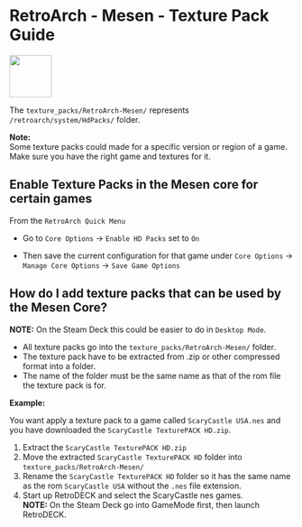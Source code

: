 # RetroArch - Mesen - Texture Pack Guide

<img src="../../../wiki_images/logos/retroarch-logo.png" width="75">

The `texture_packs/RetroArch-Mesen/` represents `/retroarch/system/HdPacks/` folder.

**Note:** <br>
Some texture packs could made for a specific version or region of a game. Make sure you have the right game and textures for it.

## Enable Texture Packs in the Mesen core for certain games
From the `RetroArch Quick Menu`

* Go to `Core Options` -> `Enable HD Packs` set to `On`

* Then save the current configuration for that game under `Core Options` -> `Manage Core Options` -> `Save Game Options`

## How do I add texture packs that can be used by the Mesen Core?

**NOTE:** On the Steam Deck this could be easier to do in `Desktop Mode`.

* All texture packs go into the `texture_packs/RetroArch-Mesen/` folder.
* The texture pack have to be extracted from .zip or other compressed format into a folder.
* The name of the folder must be the same name as that of the rom file the texture pack is for.

**Example:**

You want apply a texture pack to a game called `ScaryCastle USA.nes` and you have downloaded the `ScaryCastle TexturePACK HD.zip`.

1. Extract the `ScaryCastle TexturePACK HD.zip`
2. Move the extracted `ScaryCastle TexturePACK HD` folder into `texture_packs/RetroArch-Mesen/`
3. Rename the `ScaryCastle TexturePACK HD` folder so it has the same name as the rom `ScaryCastle USA` without the `.nes` file extension.
9. Start up RetroDECK and select the ScaryCastle nes games. <br>
**NOTE:** On the Steam Deck go into GameMode first, then launch RetroDECK.
